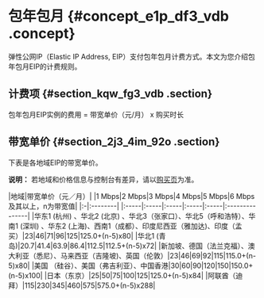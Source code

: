 # 包年包月 {#concept_e1p_df3_vdb .concept}

弹性公网IP（Elastic IP Address, EIP）支付包年包月计费方式。本文为您介绍包年包月EIP的计费规则。

## 计费项 {#section_kqw_fg3_vdb .section}

包年包月EIP实例的费用 = 带宽单价（元/月） x 购买时长

## 带宽单价 {#section_2j3_4im_92o .section}

下表是各地域EIP的带宽单价。

**说明：** 若地域和价格信息与控制台有差异，请以[购买页](https://common-buy.aliyun.com/?spm=5176.8050872.0.0.2a9c737e2bEyW1&commodityCode=eip_pre#/buy)为准。

|地域|带宽单价（元／月）|
|1 Mbps|2 Mbps|3 Mbps|4 Mbps|5 Mbps|6 Mbps及其以上，n为带宽值|
|:-|:--------|
|:-----|:-----|:-----|:-----|:-----|:---------------|
|华东1 \(杭州\) 、华北2 \(北京\) 、华北3（张家口）、华北5（呼和浩特）、华南1 \(深圳\) 、华东2 \(上海\)、西南1（成都）、印度尼西亚（雅加达\)、印度（孟买）|23|46|71|96|125|125.0+\(n-5\)x80|
|华北1 \(青岛\)|20.7|41.4|63.9|86.4|112.5|112.5+\(n-5\)x72|
|新加坡、德国（法兰克福）、澳大利亚（悉尼）、马来西亚（吉隆坡\)、英国（伦敦）|23|46|69|92|115|115.0+\(n-5\)x80|
|美国 （硅谷）、美国（弗吉利亚）、中国香港|30|60|90|120|150|150.0+\(n-5\)x100|
|日本（东京）|25|50|75|100|125|125.0+\(n-5\)x84|
|阿联酋（迪拜）|115|230|345|460|575|575.0+\(n-5\)x288|

